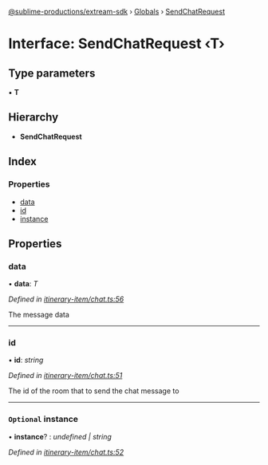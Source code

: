 [@sublime-productions/extream-sdk](../README.md) › [Globals](../globals.md) › [SendChatRequest](sendchatrequest.md)

# Interface: SendChatRequest ‹**T**›

## Type parameters

▪ **T**

## Hierarchy

* **SendChatRequest**

## Index

### Properties

* [data](sendchatrequest.md#data)
* [id](sendchatrequest.md#id)
* [instance](sendchatrequest.md#optional-instance)

## Properties

###  data

• **data**: *T*

*Defined in [itinerary-item/chat.ts:56](https://github.com/Extream-SaaS/ex-sdk/blob/194f895/src/itinerary-item/chat.ts#L56)*

The message data

___

###  id

• **id**: *string*

*Defined in [itinerary-item/chat.ts:51](https://github.com/Extream-SaaS/ex-sdk/blob/194f895/src/itinerary-item/chat.ts#L51)*

The id of the room that to send the chat message to

___

### `Optional` instance

• **instance**? : *undefined | string*

*Defined in [itinerary-item/chat.ts:52](https://github.com/Extream-SaaS/ex-sdk/blob/194f895/src/itinerary-item/chat.ts#L52)*
